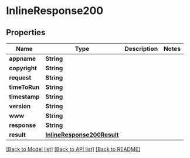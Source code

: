 # InlineResponse200

## Properties
Name | Type | Description | Notes
------------ | ------------- | ------------- | -------------
**appname** | **String** |  | 
**copyright** | **String** |  | 
**request** | **String** |  | 
**timeToRun** | **String** |  | 
**timestamp** | **String** |  | 
**version** | **String** |  | 
**www** | **String** |  | 
**response** | **String** |  | 
**result** | [**InlineResponse200Result**](InlineResponse200Result.md) |  | 

[[Back to Model list]](../README.md#documentation-for-models) [[Back to API list]](../README.md#documentation-for-api-endpoints) [[Back to README]](../README.md)


